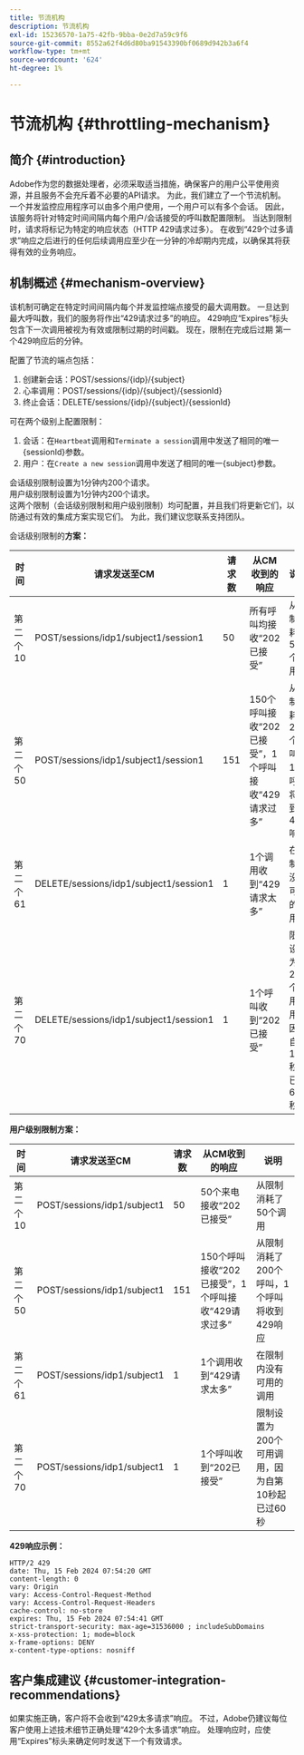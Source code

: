 ```yaml
---
title: 节流机构
description: 节流机构
exl-id: 15236570-1a75-42fb-9bba-0e2d7a59c9f6
source-git-commit: 8552a62f4d6d80ba91543390bf0689d942b3a6f4
workflow-type: tm+mt
source-wordcount: '624'
ht-degree: 1%

---
```


# 节流机构 {#throttling-mechanism}

## 简介 {#introduction}

Adobe作为您的数据处理者，必须采取适当措施，确保客户的用户公平使用资源，并且服务不会充斥着不必要的API请求。 为此，我们建立了一个节流机制。
一个并发监控应用程序可以由多个用户使用，一个用户可以有多个会话。 因此，该服务将针对特定时间间隔内每个用户/会话接受的呼叫数配置限制。
当达到限制时，请求将标记为特定的响应状态（HTTP 429请求过多）。 在收到“429个过多请求”响应之后进行的任何后续调用应至少在一分钟的冷却期内完成，以确保其将获得有效的业务响应。

## 机制概述 {#mechanism-overview}

该机制可确定在特定时间间隔内每个并发监控端点接受的最大调用数。
一旦达到最大呼叫数，我们的服务将作出“429请求过多”的响应。 429响应“Expires”标头包含下一次调用被视为有效或限制过期的时间戳。 现在，限制在完成后过期   第一个429响应后的分钟。

配置了节流的端点包括：
1. 创建新会话：POST/sessions/{idp}/{subject}
2. 心率调用：POST/sessions/{idp}/{subject}/{sessionId}
3. 终止会话：DELETE/sessions/{idp}/{subject}/{sessionId}

可在两个级别上配置限制：
1. 会话：在`Heartbeat`调用和`Terminate a session`调用中发送了相同的唯一{sessionId}参数。
2. 用户：在`Create a new session`调用中发送了相同的唯一{subject}参数。

会话级别限制设置为1分钟内200个请求。\
用户级别限制设置为1分钟内200个请求。\
这两个限制（会话级别限制和用户级别限制）均可配置，并且我们将更新它们，以防通过有效的集成方案实现它们。 为此，我们建议您联系支持团队。

会话级别限制的&#x200B;**方案：**

| 时间 | 请求发送至CM | 请求数 | 从CM收到的响应 | 说明 |
|-----------|-----------------------------------------|--------------------|------------------------------------------------------------------------------|---------------------------------------------------------------------------------|
| 第二个10 | POST/sessions/idp1/subject1/session1 | 50 | 所有呼叫均接收“202已接受” | 从限制消耗了50个调用 |
| 第二个50 | POST/sessions/idp1/subject1/session1 | 151 | 150个呼叫接收“202已接受”，1个呼叫接收“429请求过多” | 从限制消耗了200个呼叫，1个呼叫将收到429响应 |
| 第二个61 | DELETE/sessions/idp1/subject1/session1 | 1 | 1个调用收到“429请求太多” | 在限制内没有可用的调用 |
| 第二个70 | DELETE/sessions/idp1/subject1/session1 | 1 | 1个呼叫收到“202已接受” | 限制设置为200个可用调用，因为自第10秒起已过60秒 |

**用户级别限制方案：**

| 时间 | 请求发送至CM | 请求数 | 从CM收到的响应 | 说明 |
|-----------|------------------------------|--------------------|------------------------------------------------------------------------------|---------------------------------------------------------------------------------|
| 第二个10 | POST/sessions/idp1/subject1 | 50 | 50个来电接收“202已接受” | 从限制消耗了50个调用 |
| 第二个50 | POST/sessions/idp1/subject1 | 151 | 150个呼叫接收“202已接受”，1个呼叫接收“429请求过多” | 从限制消耗了200个呼叫，1个呼叫将收到429响应 |
| 第二个61 | POST/sessions/idp1/subject1 | 1 | 1个调用收到“429请求太多” | 在限制内没有可用的调用 |
| 第二个70 | POST/sessions/idp1/subject1 | 1 | 1个呼叫收到“202已接受” | 限制设置为200个可用调用，因为自第10秒起已过60秒 |

**429响应示例：**

```
HTTP/2 429
date: Thu, 15 Feb 2024 07:54:20 GMT
content-length: 0
vary: Origin
vary: Access-Control-Request-Method
vary: Access-Control-Request-Headers
cache-control: no-store
expires: Thu, 15 Feb 2024 07:54:41 GMT
strict-transport-security: max-age=31536000 ; includeSubDomains
x-xss-protection: 1; mode=block
x-frame-options: DENY
x-content-type-options: nosniff
```

## 客户集成建议 {#customer-integration-recommendations}

如果实施正确，客户将不会收到“429太多请求”响应。
不过，Adobe仍建议每位客户使用上述技术细节正确处理“429个太多请求”响应。 处理响应时，应使用“Expires”标头来确定何时发送下一个有效请求。
